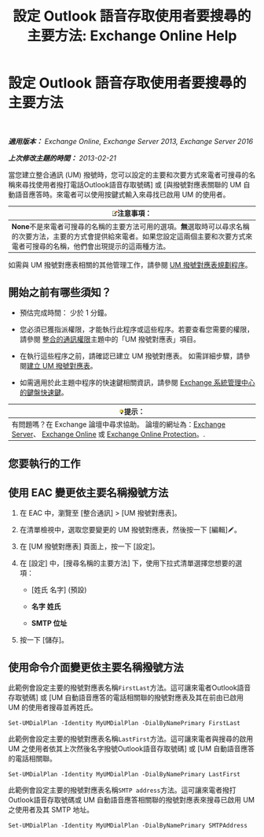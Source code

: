 ﻿---
title: '設定 Outlook 語音存取使用者要搜尋的主要方法: Exchange Online Help'
TOCTitle: 設定 Outlook 語音存取使用者要搜尋的主要方法
ms:assetid: 3d93a037-5820-41d3-9206-69f534414daf
ms:mtpsurl: https://technet.microsoft.com/zh-tw/library/Aa997563(v=EXCHG.150)
ms:contentKeyID: 50472933
ms.date: 05/23/2018
mtps_version: v=EXCHG.150
ms.translationtype: MT
---

# 設定 Outlook 語音存取使用者要搜尋的主要方法

 

_**適用版本：** Exchange Online, Exchange Server 2013, Exchange Server 2016_

_**上次修改主題的時間：** 2013-02-21_

當您建立整合通訊 (UM) 撥號時，您可以設定的主要和次要方式來電者可搜尋的名稱來尋找使用者撥打電話Outlook語音存取號碼\] 或 \[與撥號對應表關聯的 UM 自動語音應答時。來電者可以使用按鍵式輸入來尋找已啟用 UM 的使用者。

<table>
<thead>
<tr class="header">
<th><img src="images/Bb124558.note(EXCHG.150).gif" title="注意事項" alt="注意事項" />注意事項：</th>
</tr>
</thead>
<tbody>
<tr class="odd">
<td><strong>None</strong>不是來電者可搜尋的名稱的主要方法可用的選項。<strong>無</strong>選取時可以尋求名稱的次要方法，主要的方式會提供給來電者。如果您設定這兩個主要和次要方式來電者可搜尋的名稱，他們會出現提示的這兩種方法。</td>
</tr>
</tbody>
</table>


如需與 UM 撥號對應表相關的其他管理工作，請參閱 [UM 撥號對應表規劃程序](um-dial-plan-procedures-exchange-2013-help.md)。

## 開始之前有哪些須知？

  - 預估完成時間： 少於 1 分鐘。

  - 您必須已獲指派權限，才能執行此程序或這些程序。若要查看您需要的權限，請參閱 [整合的通訊權限](unified-messaging-permissions-exchange-2013-help.md)主題中的「UM 撥號對應表」項目。

  - 在執行這些程序之前，請確認已建立 UM 撥號對應表。 如需詳細步驟，請參閱[建立 UM 撥號對應表](create-a-um-dial-plan-exchange-2013-help.md)。

  - 如需適用於此主題中程序的快速鍵相關資訊，請參閱 [Exchange 系統管理中心的鍵盤快速鍵](keyboard-shortcuts-in-the-exchange-admin-center-exchange-online-protection-help.md)。

<table>
<thead>
<tr class="header">
<th><img src="images/Bb124558.tip(EXCHG.150).gif" title="提示" alt="提示" />提示：</th>
</tr>
</thead>
<tbody>
<tr class="odd">
<td>有問題嗎？在 Exchange 論壇中尋求協助。 論壇的網址為：<a href="https://go.microsoft.com/fwlink/p/?linkid=60612">Exchange Server</a>、 <a href="https://go.microsoft.com/fwlink/p/?linkid=267542">Exchange Online</a> 或 <a href="https://go.microsoft.com/fwlink/p/?linkid=285351">Exchange Online Protection</a>。.</td>
</tr>
</tbody>
</table>


## 您要執行的工作

## 使用 EAC 變更依主要名稱撥號方法

1.  在 EAC 中，瀏覽至 \[整合通訊\] \> \[UM 撥號對應表\]。

2.  在清單檢視中，選取您要變更的 UM 撥號對應表，然後按一下 \[編輯\]![編輯圖示](images/JJ218640.6f53ccb2-1f13-4c02-bea0-30690e6ea71d(EXCHG.150).gif "編輯圖示")。

3.  在 \[UM 撥號對應表\] 頁面上，按一下 \[設定\]。

4.  在 \[設定\] 中，\[搜尋名稱的主要方法\] 下，使用下拉式清單選擇您想要的選項：
    
      - \[姓氏 名字\] (預設)
    
      - **名字 姓氏**
    
      - **SMTP 位址**

5.  按一下 \[儲存\]。

## 使用命令介面變更依主要名稱撥號方法

此範例會設定主要的撥號對應表名稱`FirstLast`方法。這可讓來電者Outlook語音存取號碼\] 或 \[UM 自動語音應答的電話相關聯的撥號對應表及其在前由已啟用 UM 的使用者搜尋並再姓氏。

    Set-UMDialPlan -Identity MyUMDialPlan -DialByNamePrimary FirstLast

此範例會設定主要的撥號對應表名稱`LastFirst`方法。這可讓來電者與搜尋的啟用 UM 之使用者依其上次然後名字撥號Outlook語音存取號碼\] 或 \[UM 自動語音應答的電話相關聯。

    Set-UMDialPlan -Identity MyUMDialPlan -DialByNamePrimary LastFirst 

此範例會設定主要的撥號對應表名稱`SMTP address`方法。這可讓來電者撥打Outlook語音存取號碼或 UM 自動語音應答相關聯的撥號對應表來搜尋已啟用 UM 之使用者及其 SMTP 地址。

    Set-UMDialPlan -Identity MyUMDialPlan -DialByNamePrimary SMTPAddress

